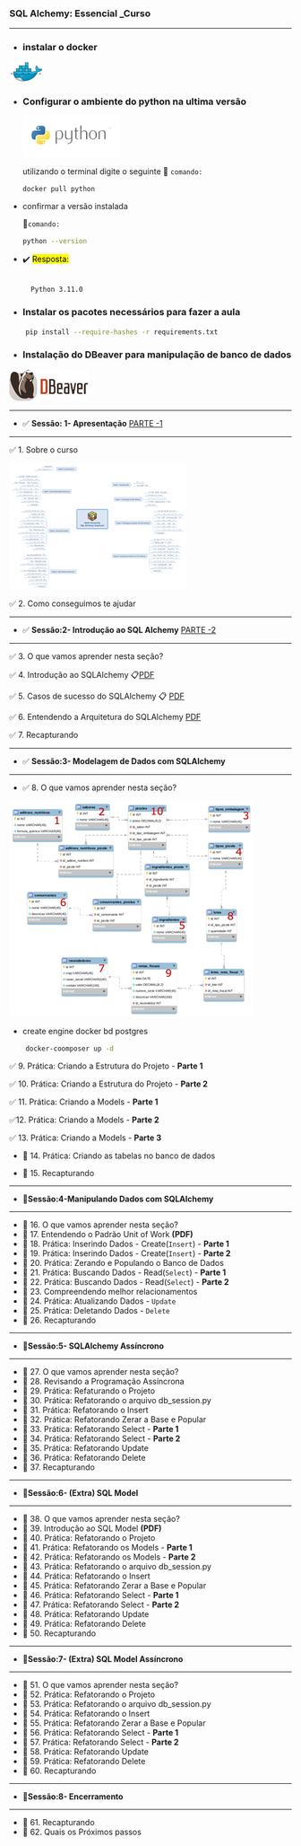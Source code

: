 
###  SQL Alchemy: Essencial _Curso

---

* ### instalar o docker

[![texto alt](/img/image-1.png)](https://www.docker.com/products/docker-desktop/)

* ### Configurar o ambiente do python na ultima versão

  [![Alt text](/img/image.png)](https://hub.docker.com/_/python/)

    utilizando o terminal digite o seguinte  📝 `comando:`

    ```bash
    docker pull python
    ````

* confirmar a versão instalada

     📝`comando:`

    ````bash
    python --version
    ````

* ✔️ <mark>Resposta:</mark>

    ````txt

      Python 3.11.0
    ````

* ###  Instalar os pacotes necessários para fazer a aula

````bash
    pip install --require-hashes -r requirements.txt
````

* ### Instalação do DBeaver para manipulação de banco de dados

[![Alt text](/img/Untitled-2.png)](https://dbeaver.io/download/)


---

* ✅  **Sessão: 1- Apresentação** [PARTE -1](https://github.com/masterCredd/python_sqlAchemy/tree/master/python_sqlachemy/Introdução_ao_SQL_Alchemy)

---
 ✅ 1. Sobre o curso

![Alt text](python_sqlachemy/Apresenta%C3%A7%C3%A3o/sql_alchemy_v3.png)

 ✅ 2. Como conseguimos te ajudar


---

* ✅ **Sessão:2- Introdução ao SQL Alchemy** [PARTE -2](https://github.com/masterCredd/python_sqlAchemy/tree/master/python_sqlachemy/Modelagem_de_Dados_com_SQL_Alchemy)

---

✅ 3. O que vamos aprender nesta seção?

 ✅ 4. Introdução ao SQLAlchemy :clipboard:[PDF](https://github.com/masterCredd/python_sqlAchemy/blob/master/python_sqlachemy/Introdução%20ao%20SQL%20Alchemy/02-introducao-ao-sqlalchemy.pdf)

 ✅ 5. Casos de sucesso do SQLAlchemy :clipboard: [PDF](https://github.com/masterCredd/python_sqlAchemy/blob/master/python_sqlachemy/Introdução%20ao%20SQL%20Alchemy/03-casos-de-sucesso-do-sqlalchemy.pdf)

✅ 6. Entendendo a Arquitetura do SQLAlchemy [PDF](https://github.com/masterCredd/python_sqlAchemy/blob/master/python_sqlachemy/Introdução%20ao%20SQL%20Alchemy/04-entendendo-a-arquitetura-do-sqlalchemy.pdf)

✅ 7. Recapturando

---

* ✅ **Sessão:3- Modelagem de Dados com SQLAlchemy**

---

* ✅ 8. O que vamos aprender nesta seção?

 ![MarineGEO circle logo](python_sqlachemy\Modelagem_de_Dados_com_SQL_Alchemy\01.2+-+fabrica_picoles_ordenado.png)


* create engine docker bd postgres

````bash
    docker-coomposer up -d
````

✅ 9.  Prática: Criando a Estrutura do Projeto - **Parte 1**

✅ 10. Prática: Criando a Estrutura do Projeto - **Parte 2**

 ✅ 11. Prática: Criando a Models - **Parte 1**

✅12. Prática: Criando a Models - **Parte 2**

✅ 13. Prática: Criando a Models - **Parte 3**

* 🔲 14. Prática: Criando as tabelas no banco de dados

* 🔲 15. Recapturando

---

* 🔲**Sessão:4-Manipulando Dados com SQLAlchemy**

---

* 🔲 16. O que vamos aprender nesta seção?
* 🔲 17. Entendendo o Padrão Unit of Work **(PDF)**
* 🔲 18. Prática: Inserindo Dados - Create(`Insert`) - **Parte 1**
* 🔲 19. Prática: Inserindo Dados - Create(`Insert`) - **Parte 2**
* 🔲 20. Prática: Zerando e Populando o Banco de Dados
* 🔲 21. Prática: Buscando Dados - Read(`Select`) - **Parte 1**
* 🔲 22. Prática: Buscando Dados - Read(`Select`) - **Parte 2**
* 🔲 23. Compreendendo melhor relacionamentos
* 🔲 24. Prática: Atualizando Dados - `Update`
* 🔲 25. Prática: Deletando Dados  - `Delete`
* 🔲 26. Recapturando

---

* 🔲**Sessão:5- SQLAlchemy Assíncrono**

---

* 🔲 27. O que vamos aprender nesta seção?
* 🔲 28. Revisando a Programação Assíncrona
* 🔲 29. Prática: Refaturando o Projeto
* 🔲 30. Prática: Refatorando o arquivo db_session.py
* 🔲 31. Prática: Refatorando o Insert
* 🔲 32. Prática: Refatorando Zerar a Base e Popular
* 🔲 33. Prática: Refatorando Select - **Parte 1**
* 🔲 34. Prática: Refatorando Select - **Parte 2**
* 🔲 35. Prática: Refatorando Update
* 🔲 36. Prática: Refatorando Delete
* 🔲 37. Recapturando

---

* 🔲**Sessão:6- (Extra) SQL Model**

---

* 🔲 38. O que vamos aprender nesta seção?
* 🔲 39. Introdução ao SQL Model **(PDF)**
* 🔲 40. Prática: Refatorando o Projeto
* 🔲 41. Prática: Refatorando os Models - **Parte 1**
* 🔲 42. Prática: Refatorando os Models - **Parte 2**
* 🔲 43. Prática: Refatorando o arquivo db_session.py
* 🔲 44. Prática: Refatorando o Insert
* 🔲 45. Prática: Refatorando Zerar a Base e Popular
* 🔲 46. Prática: Refatorando Select - **Parte 1**
* 🔲 47. Prática: Refatorando Select - **Parte 2**
* 🔲 48. Prática: Refatorando Update
* 🔲 49. Prática: Refatorando Delete
* 🔲 50. Recapturando

---

* 🔲**Sessão:7- (Extra) SQL Model Assíncrono**

---

* 🔲 51. O que vamos aprender nesta seção?
* 🔲 52. Prática: Refatorando o Projeto
* 🔲 53. Prática: Refatorando o arquivo db_session.py
* 🔲 54. Prática: Refatorando o Insert
* 🔲 55. Prática: Refatorando Zerar a Base e Popular
* 🔲 56. Prática: Refatorando Select - **Parte 1**
* 🔲 57. Prática: Refatorando Select - **Parte 2**
* 🔲 58. Prática: Refatorando Update
* 🔲 59. Prática: Refatorando Delete
* 🔲 60. Recapturando

---

* 🔲**Sessão:8- Encerramento**

---

* 🔲 61. Recapturando
* 🔲 62. Quais os Próximos passos
